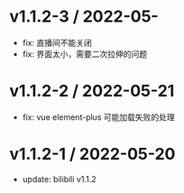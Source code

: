 # v1.1.2-3 / 2022-05-

 - fix: 直播间不能关闭
 - fix: 界面太小，需要二次拉伸的问题

# v1.1.2-2 / 2022-05-21

 - fix: vue element-plus 可能加载失败的处理

# v1.1.2-1 / 2022-05-20

 - update: bilibili v1.1.2
